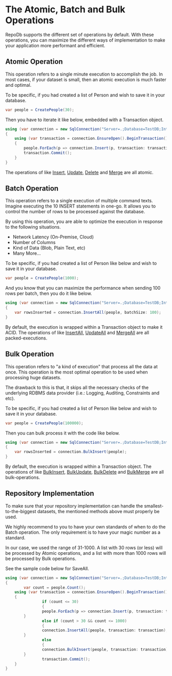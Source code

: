 # The Atomic, Batch and Bulk Operations

RepoDb supports the different set of operations by default. With these operations, you can maximize the different ways of implementation to make your application more performant and efficient.

## Atomic Operation

This operation refers to a single minute execution to accomplish the job. In most cases, if your dataset is small, then an atomic execution is much faster and optimal.

To be specific, if you had created a list of Person and wish to save it in your database.

```csharp
var people = CreatePeople(30);
```

Then you have to iterate it like below, embedded with a Transaction object.

```csharp
using (var connection = new SqlConnection("Server=.;Database=TestDB;Integrated Security=SSPI;"))
{
	using (var transaction = connection.EnsureOpen().BeginTransaction())
	{
		people.ForEach(p => connection.Insert(p, transaction: transaction));
		transaction.Commit();
	}
}
```

The operations of like [Insert](https://repodb.net/operation/insert), [Update](https://repodb.net/operation/update), [Delete](https://repodb.net/operation/delete) and [Merge](https://repodb.net/operation/merge) are all atomic.

## Batch Operation

This operation refers to a single execution of multiple command texts. Imagine executing the 10 INSERT statements in one-go. It allows you to control the number of rows to be processed against the database.

By using this operation, you are able to optimize the execution in response to the following situations.

- Network Latency (On-Premise, Cloud)
- Number of Columns
- Kind of Data (Blob, Plain Text, etc)
- Many More...

To be specific, if you had created a list of Person like below and wish to save it in your database.

```csharp
var people = CreatePeople(1000);
```

And you know that you can maximize the performance when sending 100 rows per batch, then you do it like below.

```csharp
using (var connection = new SqlConnection("Server=.;Database=TestDB;Integrated Security=SSPI;"))
{
	var rowsInserted = connection.InsertAll(people, batchSize: 100);
}
```

By default, the execution is wrapped within a Transaction object to make it ACID. The operations of like [InsertAll](https://repodb.net/operation/insertall), [UpdateAll](https://repodb.net/operation/updateall) and [MergeAll](https://repodb.net/operation/mergeall) are all packed-executions.

## Bulk Operation

This operation refers to "a kind of execution" that process all the data at once. This operation is the most optimal operation to be used when processing huge datasets.

The drawback to this is that, it skips all the necessary checks of the underlying RDBMS data provider (i.e.: Logging, Auditing, Constraints and etc).

To be specific, if you had created a list of Person like below and wish to save it in your database.

```csharp
var people = CreatePeople(100000);
```

Then you can bulk process it with the code like below.

```csharp
using (var connection = new SqlConnection("Server=.;Database=TestDB;Integrated Security=SSPI;"))
{
	var rowsInserted = connection.BulkInsert(people);
}
```

By default, the execution is wrapped within a Transaction object. The operations of like [BulkInsert](https://repodb.net/operation/bulkinsert), [BulkUpdate](https://repodb.net/operation/bulkupdate), [BulkDelete](https://repodb.net/operation/bulkdelete) and [BulkMerge](https://repodb.net/operation/bulkmerge) are all bulk-operations.

## Repository Implementation

To make sure that your repository implementation can handle the smallest-to-the-biggest datasets, the mentioned methods above must properly be used.

We highly recommend to you to have your own standards of when to do the Batch operation. The only requirement is to have your magic number as a standard.

In our case, we used the range of 31-1000.  A list with 30 rows (or less) will be processed by Atomic operations, and a list with more than 1000 rows will be processed by Bulk operations.

See the sample code below for SaveAll.

```csharp
using (var connection = new SqlConnection("Server=.;Database=TestDB;Integrated Security=SSPI;"))
{
        var count = people.Count();
	using (var transaction = connection.EnsureOpen().BeginTransaction())
	{
                if (count <= 30)
                {
		        people.ForEach(p => connection.Insert(p, transaction: transaction));
		}
                else if (count > 30 && count <= 1000)
                {
		        connection.InsertAll(people, transaction: transaction);
		}
                else
                {
		        connection.BulkInsert(people, transaction: transaction);
		}
                transaction.Commit();
	}
}
```

